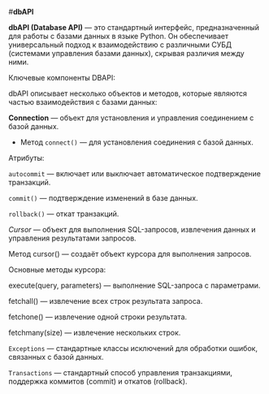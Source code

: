 #**dbAPI**

**dbAPI (Database API)** — это стандартный интерфейс, предназначенный для работы с базами данных в языке Python. 
Он обеспечивает универсальный подход к взаимодействию с различными СУБД (системами управления базами данных), скрывая различия между ними.

Ключевые компоненты DBAPI:

dbAPI описывает несколько объектов и методов, которые являются частью взаимодействия с базами данных:

**Connection** — объект для установления и управления соединением с базой данных.

- Метод `connect()` — для установления соединения с базой данных.

Атрибуты:

 `autocommit` — включает или выключает автоматическое подтверждение транзакций.

 `commit()` — подтверждение изменений в базе данных.

 `rollback()` — откат транзакций.

*Cursor* — объект для выполнения SQL-запросов, извлечения данных и управления результатами запросов.

Метод cursor() — создаёт объект курсора для выполнения запросов.

Основные методы курсора:

execute(query, parameters) — выполнение SQL-запроса с параметрами.

fetchall() — извлечение всех строк результата запроса.

fetchone() — извлечение одной строки результата.

fetchmany(size) — извлечение нескольких строк.

`Exceptions` — стандартные классы исключений для обработки ошибок, связанных с базой данных.

`Transactions` — стандартный способ управления транзакциями, поддержка коммитов (commit) и откатов (rollback).


